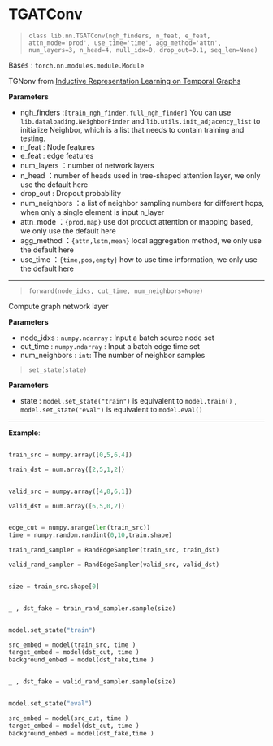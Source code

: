 # TGATConv

> `class lib.nn.TGATConv(ngh_finders, n_feat, e_feat,
                 attn_mode='prod', use_time='time', agg_method='attn', 
                 num_layers=3, n_head=4, null_idx=0, drop_out=0.1, seq_len=None)`

Bases : `torch.nn.modules.module.Module`

TGNonv from [Inductive Representation Learning on Temporal Graphs](https://arxiv.org/abs/2002.07962)

**Parameters**

- ngh_finders :`[train_ngh_finder,full_ngh_finder]` You can use `lib.dataloading.NeighborFinder` and `lib.utils.init_adjacency_list` to initialize Neighbor, which is a list that needs to contain training and testing.
- n_feat : Node features
- e_feat : edge features
- num_layers ：number of network layers
- n_head ：number of heads used in tree-shaped attention layer, we only use the default here
- drop_out : Dropout probability
- num_neighbors ：a list of neighbor sampling numbers for different hops, when only a single element is input n_layer
- attn_mode ：`{prod,map}` use dot product attention or mapping based, we only use the default here
- agg_method ：`{attn,lstm,mean}` local aggregation method, we only use the default here
- use_time ：`{time,pos,empty}` how to use time information, we only use the default here

---

> `forward(node_idxs, cut_time, num_neighbors=None)`

Compute graph network layer

**Parameters**

- node_idxs : `numpy.ndarray` : Input a batch source node set
- cut_time : `numpy.ndarray` : Input a batch edge time set
- num_neighbors : `int`: The number of neighbor samples

> `set_state(state)`

**Parameters**

- state : `model.set_state("train")` is equivalent to `model.train()` , `model.set_state("eval")` is equivalent to `model.eval()`

---

**Example**:

```python

train_src = numpy.array([0,5,6,4])

train_dst = num.array([2,5,1,2])


valid_src = numpy.array([4,8,6,1])

valid_dst = num.array([6,5,0,2])


edge_cut = numpy.arange(len(train_src))
time = numpy.random.randint(0,10,train.shape)

train_rand_sampler = RandEdgeSampler(train_src, train_dst)

valid_rand_sampler = RandEdgeSampler(valid_src, valid_dst)


size = train_src.shape[0]


_ , dst_fake = train_rand_sampler.sample(size)


model.set_state("train")

src_embed = model(train_src, time )
target_embed = model(dst_cut, time )
background_embed = model(dst_fake,time )


_ , dst_fake = valid_rand_sampler.sample(size)


model.set_state("eval")

src_embed = model(src_cut, time )
target_embed = model(dst_cut, time )
background_embed = model(dst_fake,time )

```
